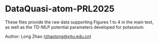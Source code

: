 # DataQuasi-atom-PRL2025

These files provide the raw data supporting Figures 1 to 4 in the main text, as well as the TD-MLP potential parameters developed for potassium.

Author: Long Zhao (zhaolong@xjtu.edu.cn)
